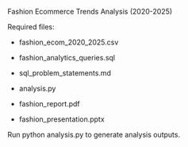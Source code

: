 Fashion Ecommerce Trends Analysis (2020-2025)

Required files:

* fashion_ecom_2020_2025.csv

* fashion_analytics_queries.sql

* sql_problem_statements.md

* analysis.py

* fashion_report.pdf 

* fashion_presentation.pptx 

Run python analysis.py to generate analysis outputs.

